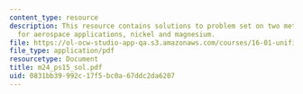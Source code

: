 ```yaml
---
content_type: resource
description: This resource contains solutions to problem set on two metals of interest
  for aerospace applications, nickel and magnesium.
file: https://ol-ocw-studio-app-qa.s3.amazonaws.com/courses/16-01-unified-engineering-i-ii-iii-iv-fall-2005-spring-2006/0831bb39992c17f5bc0a67ddc2da6207_m24_ps15_sol.pdf
file_type: application/pdf
resourcetype: Document
title: m24_ps15_sol.pdf
uid: 0831bb39-992c-17f5-bc0a-67ddc2da6207
---
```

